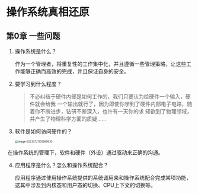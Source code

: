 # 操作系统真相还原

## 第0章 一些问题	

1. 操作系统是什么？

   作为一个管理者，将重复性的工作集中化，并且遵循一些管理策略，让这些工作能够正确而高效的完成，并且保证自身的安全。

2. 要学习到什么程度？

   > 不必纠结于硬件内部是如何工作的，我们只要认为给硬件一个输入，硬件就会给我 一个输出就行了，因为即使你学到了硬件内部电子电路，随着你不断进步，钻研不断深入，也许有一天你的求 知欲到了物理领域，并产生了物理科学方面的质疑……

3. 软件是如何访问硬件的？

   <img src="https://wtsclwq.oss-cn-beijing.aliyuncs.com/image-20230721105959530.png" alt="image-20230721105959530" style="zoom:50%;" />

​	在操作系统的管理下，软件和硬件（外设）通过驱动来正确的沟通。

4. 应用程序是什么？怎么和操作系统配合？

   应用程序通过使用操作系统提供的系统调用来和操作系统配合完成某项功能，这其中涉及到内核态和用户态的切换、CPU上下文的切换等。
